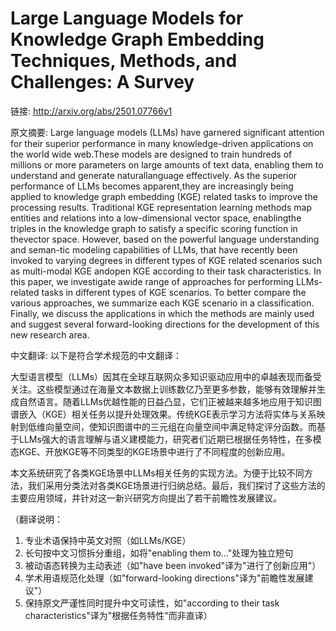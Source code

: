 # Large Language Models for Knowledge Graph Embedding Techniques, Methods, and Challenges: A Survey

链接: http://arxiv.org/abs/2501.07766v1

原文摘要:
Large language models (LLMs) have garnered significant attention for their
superior performance in many knowledge-driven applications on the world wide
web.These models are designed to train hundreds of millions or more parameters
on large amounts of text data, enabling them to understand and generate
naturallanguage effectively. As the superior performance of LLMs becomes
apparent,they are increasingly being applied to knowledge graph embedding (KGE)
related tasks to improve the processing results. Traditional KGE representation
learning methods map entities and relations into a low-dimensional vector
space, enablingthe triples in the knowledge graph to satisfy a specific scoring
function in thevector space. However, based on the powerful language
understanding and seman-tic modeling capabilities of LLMs, that have recently
been invoked to varying degrees in different types of KGE related scenarios
such as multi-modal KGE andopen KGE according to their task characteristics. In
this paper, we investigate awide range of approaches for performing
LLMs-related tasks in different types of KGE scenarios. To better compare the
various approaches, we summarize each KGE scenario in a classification.
Finally, we discuss the applications in which the methods are mainly used and
suggest several forward-looking directions for the development of this new
research area.

中文翻译:
以下是符合学术规范的中文翻译：

大型语言模型（LLMs）因其在全球互联网众多知识驱动应用中的卓越表现而备受关注。这些模型通过在海量文本数据上训练数亿乃至更多参数，能够有效理解并生成自然语言。随着LLMs优越性能的日益凸显，它们正被越来越多地应用于知识图谱嵌入（KGE）相关任务以提升处理效果。传统KGE表示学习方法将实体与关系映射到低维向量空间，使知识图谱中的三元组在向量空间中满足特定评分函数。而基于LLMs强大的语言理解与语义建模能力，研究者们近期已根据任务特性，在多模态KGE、开放KGE等不同类型的KGE场景中进行了不同程度的创新应用。

本文系统研究了各类KGE场景中LLMs相关任务的实现方法。为便于比较不同方法，我们采用分类法对各类KGE场景进行归纳总结。最后，我们探讨了这些方法的主要应用领域，并针对这一新兴研究方向提出了若干前瞻性发展建议。

（翻译说明：
1. 专业术语保持中英文对照（如LLMs/KGE）
2. 长句按中文习惯拆分重组，如将"enabling them to..."处理为独立短句
3. 被动语态转换为主动表述（如"have been invoked"译为"进行了创新应用"）
4. 学术用语规范化处理（如"forward-looking directions"译为"前瞻性发展建议"）
5. 保持原文严谨性同时提升中文可读性，如"according to their task characteristics"译为"根据任务特性"而非直译）
